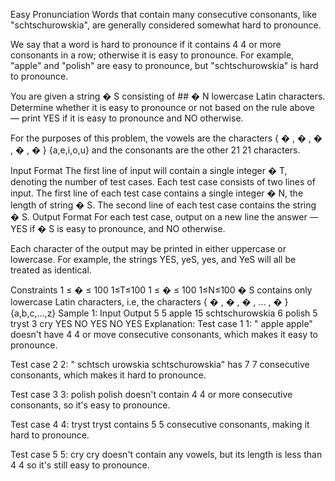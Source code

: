 Easy Pronunciation
Words that contain many consecutive consonants, like "schtschurowskia", are generally considered somewhat hard to pronounce.

We say that a word is hard to pronounce if it contains 
4
4 or more consonants in a row; otherwise it is easy to pronounce. For example, "apple" and "polish" are easy to pronounce, but "schtschurowskia" is hard to pronounce.

You are given a string 
�
S consisting of ##
�
N lowercase Latin characters. Determine whether it is easy to pronounce or not based on the rule above — print YES if it is easy to pronounce and NO otherwise.

For the purposes of this problem, the vowels are the characters 
{
�
,
�
,
�
,
�
,
�
}
{a,e,i,o,u} and the consonants are the other 
21
21 characters.

Input Format
The first line of input will contain a single integer 
�
T, denoting the number of test cases.
Each test case consists of two lines of input.
The first line of each test case contains a single integer 
�
N, the length of string 
�
S.
The second line of each test case contains the string 
�
S.
Output Format
For each test case, output on a new line the answer — YES if 
�
S is easy to pronounce, and NO otherwise.

Each character of the output may be printed in either uppercase or lowercase. For example, the strings YES, yeS, yes, and YeS will all be treated as identical.

Constraints
1
≤
�
≤
100
1≤T≤100
1
≤
�
≤
100
1≤N≤100
�
S contains only lowercase Latin characters, i.e, the characters 
{
�
,
�
,
�
,
…
,
�
}
{a,b,c,…,z}
Sample 1:
Input
Output
5
5
apple
15
schtschurowskia
6
polish
5
tryst
3
cry
YES
NO
YES
NO
YES
Explanation:
Test case 
1
1: "
apple
apple" doesn't have 
4
4 or move consecutive consonants, which makes it easy to pronounce.

Test case 
2
2: "
schtsch
urowskia
schtschurowskia" has 
7
7 consecutive consonants, which makes it hard to pronounce.

Test case 
3
3: 
polish
polish doesn't contain 
4
4 or more consecutive consonants, so it's easy to pronounce.

Test case 
4
4: 
tryst
tryst contains 
5
5 consecutive consonants, making it hard to pronounce.

Test case 
5
5: 
cry
cry doesn't contain any vowels, but its length is less than 
4
4 so it's still easy to pronounce.
